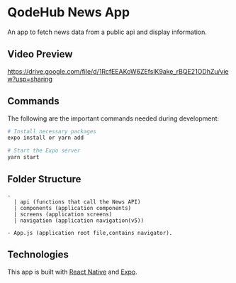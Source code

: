# QodeHub News App

An app to fetch news data from a public api and display information.

## Video Preview

https://drive.google.com/file/d/1RcfEEAKoW6ZEfslK9ake_rBQE21ODhZu/view?usp=sharing

## Commands 

The following are the important commands needed during development:

```sh
# Install necessary packages
expo install or yarn add
```

```sh
# Start the Expo server
yarn start
```

## Folder Structure

```
-
  | api (functions that call the News API)
  | components (application components)
  | screens (application screens)
  | navigation (application navigation(v5))

- App.js (application root file,contains navigator).
```

## Technologies

This app is built with [React Native](https://reactnative.dev) and [Expo](https://expo.io).
